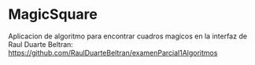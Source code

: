 # MagicSquare
Aplicacion de algoritmo para encontrar cuadros magicos en la interfaz de Raul Duarte Beltran: https://github.com/RaulDuarteBeltran/examenParcial1Algoritmos
